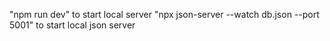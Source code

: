 "npm run dev" to start local server
"npx json-server --watch db.json --port 5001" to start local json server